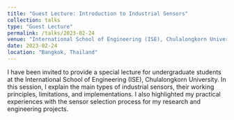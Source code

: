 ```yaml
---
title: "Guest Lecture: Introduction to Industrial Sensors"
collection: talks
type: "Guest Lecture"
permalink: /talks/2023-02-24
venue: "International School of Engineering (ISE), Chulalongkorn University"
date: 2023-02-24
location: "Bangkok, Thailand"
---
```


I have been invited to provide a special lecture for undergraduate students at the International School of Engineering (ISE), Chulalongkorn University. In this session, I explain the main types of industrial sensors, their working principles, limitations, and implementations. I also highlighted my practical experiences with the sensor selection process for my research and engineering projects.